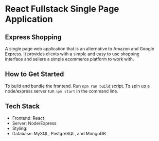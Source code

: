 # React Fullstack Single Page Application #
## Express Shopping ##
A single page web application that is an alternative to Amazon and Google Express. It provides clients with a simple and easy to use shopping interface and sellers a simple ecommerce platform to work with. 

## How to Get Started ##
  To build and bundle the frontend. Run `npm run build` script.
  To spin up a node/express server run `npm start` in the command line. 
## Tech Stack ## 
  - Frontend: React 
  - Server: Node/Express
  - Styling: 
  - Database: MySQL, PostgreSQL, and MongoDB
